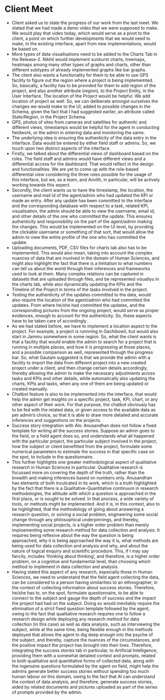 # Client Meet
- Client asked us to state the progress of our work from the last meet. We stated that we had made a demo video that we were supposed to make. We would play that video today, which would serve as a pivot to the client, a point on which further developments that we would need to make, in the existing interface, apart from new implementations, would be based on.
- More types of data visualisations need to be added to the Charts Tab in the Release-2. Nikhil would implement sunburst charts, treemaps, heatmaps among many other types of graphs and charts, other than different subtypes of already implemented graphs like bar graphs.
- The client also wants a functionality for them to be able to use GPS facility to figure out the region where a project is being implememted. So, basically, a facility has to be provided for them to add region of the project, and also another attribute (region), to the Project Entity, in the User Interface. The location of the Project would be helpful. We add location of project as well. So, we can deliberate amongst ourselves the changes we would make to the UI, added to possible changes in the Schema, given the fact that I had suggested earlier, an attribute called State/Region, in the Project Schema.
- GPS, photos of sites from cameras and satellites for authentic and different views, timestamps would be helpful for the agent in conducting fieldwork, or the admin in entering data and monitoring the same.
- The underlying idea is ensuring the authenticity of the data entry in the interface. Data would be entered by either field staff or admins. So, we touch upon two distinct aspects of the interface.
- Firstly, we talked about the differential views of dashboard based on the roles. The field staff and admins would have different views and a differential access for the dashboard. That would reflect in the design and functionalities. We are yet to come up with the role-based differential view considering the three roles possible for the usage of this interface, but we, as a team, and Anvith, in particular, will be actively working towards this aspect.
- Secondly, the client wants us to have the timestamp, the location, the username and mail id of the agent/admin who had updated the KPI or made an entry. After any update has been committed to the interface and the corresponding database with respect to a task, related KPI, visualisation, the admin should be able to view the username, email id, and other details of the one who committed the update. This ensures authenticity and responsibility on the part of the agent/admin making the changes. This would be implemented on the UI level, by providing the clickable username or something of that sort, that would allow the admin to view the entire profile of the one who has committed the update.
- Uploading documents, PDF, CSV files for charts tab also has to be implemented. This would also mean, taking into account the complex nuances of data that are involved in the domain of Human Sciences, and might also highlight the fact that there is a limitation to what numbers can tell us about the world through their inferences and frameworks used to look at them. Many complex relations can be captured in datasets that are uploaded through files, and be represented visuallyu in the charts tab, while also dynamically updating the KPIs and the Timeline of the Project in terms of the tasks involved in the project.
- Testing the authenticity of the updates committed to the data, would also require the location of the agent/admin who had committed the updates. From where he/she had committed the updates, and the corresponding pictures from the ongoing project, would serve as proper evidences, enough to account for the authenticity. So, these aspects have to be taken care of accordingly.
- As we had stated before, we have to implement a location aspect to the project. For example, a project is runnning in Gachibowli, but would also start in Jammu somewhere in some region. So, what the client wants is that a facility that would enable the admin to search for a project that is running in multiple places, and how it is progressing at those places, and a possible comparison as well, represented through the progress bar. So, what Gautam suggested is that we provide the admin with a facility to import the data from different project into a new created project under a client, and then change certain details accordingly, thereby allowing the admin to make the necessary adjustments across tasks and KPIs and other details, while automatically also updating the charts, KPIs and tasks, when any one of them are being updated or created manually.
- Chatbot feature is also to be implemented into the interface, that would help the admin get insights  on a specific project, task, KPI, chart, or any other aspect of their work. For that purpose, the chatbot obviously has to be fed with the related data, or given access to the available data as per admin’s choice, so that it is able to draw more detailed and accurate inferences and suggestions on the projects.
- Success story integration with AIs: Anusandhan does not follow a fixed template for writing all the success stories. Suppose an admin goes to the field, or a field agent does so, and understands what all happened with the particular project, the particular subject involved in the project, how the subject or client benefitted from the project, formulate some numerical parameters to estimate the success in that specific case on the spot, to include in the questionnaire.
- This further highlights one greater methodological aspect of qualitative research in Human Sciences in particular. Qualitative research is focussed more on covering the depth of the truth, rather than the breadth and making inferences based on numbers only. Anusandhan has elements of both inculcated in its work, which is a truth highlighted by the fact that there is a Qualitative-Quantitative continuum in research methodologies, the attitude with which a question is approached in the first place, or is sought to be solved. In that process, a wide variety of tools, or methods might be implemented. And it is, in this context, also to be highlighted, that the methodology of going about answering a research question, or solving a social problem, engineering some social change through any philosophical underpinnings, and thereby, implementing social projects, is a higher order problem than merely imploementing some research method for data collection and analysis. It requires being reflexive about the way the question is being approached, why it is being approached the way it is, what methods are being used for data collection and analysis and why, and about the nature of logical enquiry and scientific procedure. This, if I may say fancily, includes ‘thinking about thinking’, and therefore, is a higher order problem, on a cognitive and fundamental level, than choosing which method to implement in data collection and analysis.
- Having stated this aspect of any research, especially those in Human Sciences, we need to understand that the field agent collecting the data, can be considered to a person having similarities to an ethnographer, in the context of collecting information about success stories. Therefore, he/she has to, on the spot, formulate questionnaire, to be able to connect to the subject and gauge the depth of success and the impact the project had had on the subject. Doing so would inevitably require the elimination of a strict fixed question template followed by the agent, owing to the fact that qualitative research requires one to follow a research design while deploying any research method for data collection (in this case) as well as data analysis, such as interviewing the subject, while at the same time, being flexible enough in the methods deployed that allows the agent to dig deep enough into the psyche of the subject, and thereby, capture the nuances of the circumstances, and the positive impact the project has brought into their lives. Therefore, integrating the success stories tab in particular, to Artificial Intelligence, providing them with a somewhat detailed context and prompts, related to both qualitative and quantitative forms of collected data, along with the ingenuine questions formulated by the agent on field, might help the admins generate better success stories without spending too much human labour on this domain, owing to the fact that AI can understand the context of data analysis, and therefore, generate success stories, aided by related documents and pictures uploaded as part of the series of prompts provided by the admin.